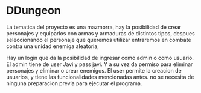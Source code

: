 # DDungeon

La tematica del proyecto es una mazmorra,
hay la posibilidad de crear personajes y equiparlos con armas y armaduras de distintos tipos,
despues seleccionando el personaje que queremos utilizar entraremos en combate contra una unidad enemiga aleatoria,

Hay un login que da la posibilidad de ingresar como admin o como usuario.
El admin tiene de user Javi y pass javi. Y a su vez da permiso para eliminar personajes y eliminar o crear enemigos.
El user permite la creacion de usuarios, y tiene las funcionalidades mencionadas antes.
no se necesita de ninguna preparacion previa para ejecutar el programa.
